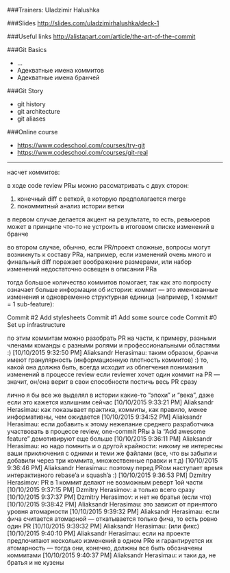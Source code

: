 ###Trainers: Uladzimir Halushka

###Slides
http://slides.com/uladzimirhalushka/deck-1

###Useful links
http://alistapart.com/article/the-art-of-the-commit

###Git Basics
  - ...
  - Адекватные имена коммитов
  - Адекватные имена бранчей

###Git Story
- git history
- git architecture
- git aliases

###Online course
- https://www.codeschool.com/courses/try-git
- https://www.codeschool.com/courses/git-real

----------

насчет коммитов:

в ходе code review PRы можно рассматривать с двух сторон:
1. конечный diff с веткой, в которую предполагается merge
2. покоммитный анализ истории ветки

в первом случае делается акцент на результате, то есть, ревьюеров может в принципе что-то не устроить в итоговом списке изменений в бранче

во втором случае, обычно, если PR/проект сложные, вопросы могут возникнуть к составу PRa, например, если изменений очень много и финальный diff поражает воображение размерами, или набор изменений недостаточно освещен в описании PRа

тогда большое количество коммитов помогает, так как это попросту означает больше информации об истории: коммит — это именованные изменения и одновременно структурная единица (например, 1 коммит = 1 sub-feature):

Commit #2  Add stylesheets
Commit #1  Add some source code
Commit #0  Set up infrastructure

по этим коммитам можно разобрать PR на части, к примеру, разными членами команды с разными ролями и профессиональными областями :)
[10/10/2015 9:32:50 PM] Aliaksandr Herasimau: таким образом, бранчи имеют гранулярность (информационную плотность коммитов) :)
то, какой она должна быть, всегда исходит из облегчения понимания изменений в процессе review
если reviewer хочет один коммит на PR — значит, он/она верит в свои способности постичь весь PR сразу

лично я бы все же выделял в истории какие-то “эпохи” и “века”, даже если это кажется излишним сейчас
[10/10/2015 9:33:21 PM] Aliaksandr Herasimau: как показывает практика, коммиты, как правило, менее информативны, чем ожидается
[10/10/2015 9:34:52 PM] Aliaksandr Herasimau: если добавить к этому нежелание среднего разработчика участвовать в процессе review, one-commit PRы à la “Add awesome feature” демотивируют еще больше
[10/10/2015 9:36:11 PM] Aliaksandr Herasimau:  но надо помнить и о другой крайности: никому не интересны ваши приключения с одними и теми же  файлами (все, что вы забыли и добавили через три коммита, множественные правки и т.д)
[10/10/2015 9:36:46 PM] Aliaksandr Herasimau: поэтому перед PRом наступает время интерактивного rebase’a и squash’a :)
[10/10/2015 9:36:53 PM] Dzmitry Herasimov: PR в 1 коммит делают не возможным реверт 1ой части
[10/10/2015 9:37:15 PM] Dzmitry Herasimov: а только всего сразу
[10/10/2015 9:37:37 PM] Dzmitry Herasimov: и нет не братья (если что)
[10/10/2015 9:38:42 PM] Aliaksandr Herasimau: это зависит от принятого уровня атомарности
[10/10/2015 9:39:32 PM] Aliaksandr Herasimau: если фича считается атомарной — откатывается только фича, то есть ровно один PR
[10/10/2015 9:39:32 PM] Aliaksandr Herasimau: (или фикс)
[10/10/2015 9:40:10 PM] Aliaksandr Herasimau: если на проекте предпочитают несколько изменений в одном PRе и гарантируется их атомарность — тогда они, конечно, должны все быть обозначены коммитами
[10/10/2015 9:40:37 PM] Aliaksandr Herasimau: и таки да, не братья и не кузены